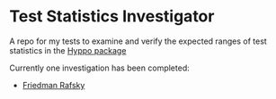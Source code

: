 # Test Statistics Investigator

A repo for my tests to examine and verify the expected ranges of test statistics in the [Hyppo package]()

Currently one investigation has been completed:
- [Friedman Rafsky](sim-range-tests/Friedman_Rafsky/sim_testing.ipynb) 

